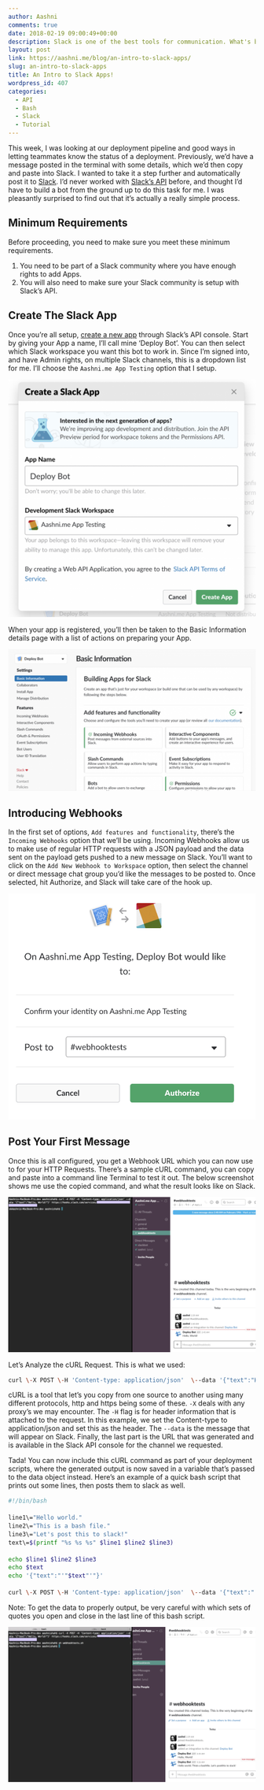 ```yaml
---
author: Aashni
comments: true
date: 2018-02-19 09:00:49+00:00
description: Slack is one of the best tools for communication. What's better is that it's fairly customizable, allowing you to make simple plugins and hacks unique for your company. Here's a guide on how to get started.
layout: post
link: https://aashni.me/blog/an-intro-to-slack-apps/
slug: an-intro-to-slack-apps
title: An Intro to Slack Apps!
wordpress_id: 407
categories:
  - API
  - Bash
  - Slack
  - Tutorial
---
```


This week, I was looking at our deployment pipeline and good ways in letting teammates know the status of a deployment. Previously, we’d have a message posted in the terminal with some details, which we’d then copy and paste into Slack. I wanted to take it a step further and automatically post it to [Slack](https://slack.com/). I’d never worked with [Slack’s API](https://api.slack.com) before, and thought I’d have to build a bot from the ground up to do this task for me. I was pleasantly surprised to find out that it’s actually a really simple process.

## Minimum Requirements

Before proceeding, you need to make sure you meet these minimum requirements.

1. You need to be part of a Slack community where you have enough rights to add Apps.
2. You will also need to make sure your Slack community is setup with Slack’s API.

## Create The Slack App

Once you’re all setup, [create a new app](https://api.slack.com/apps?new_app=1) through Slack’s API console. Start by giving your App a name, I’ll call mine ‘Deploy Bot’. You can then select which Slack workspace you want this bot to work in. Since I’m signed into, and have Admin rights, on multiple Slack channels, this is a dropdown list for me. I’ll choose the `Aashni.me App Testing` option that I setup.

[![](./Screen-Shot-2018-02-18-at-11.29.18-PM.png)](./Screen-Shot-2018-02-18-at-11.29.18-PM.png)

When your app is registered, you’ll then be taken to the Basic Information details page with a list of actions on preparing your App.

[![](./Screen-Shot-2018-02-18-at-11.30.16-PM.png)](./Screen-Shot-2018-02-18-at-11.30.16-PM.png)

## Introducing Webhooks

In the first set of options, `Add features and functionality`, there’s the `Incoming Webhooks` option that we’ll be using. Incoming Webhooks allow us to make use of regular HTTP requests with a JSON payload and the data sent on the payload gets pushed to a new message on Slack. You’ll want to click on the `Add New Webhook to Workspace` option, then select the channel or direct message chat group you’d like the messages to be posted to. Once selected, hit Authorize, and Slack will take care of the hook up.

[![](./Screen-Shot-2018-02-19-at-2.39.33-AM.png)](./Screen-Shot-2018-02-19-at-2.39.33-AM.png)

## Post Your First Message

Once this is all configured, you get a Webhook URL which you can now use to for your HTTP Requests. There’s a sample cURL command, you can copy and paste into a command line Terminal to test it out. The below screenshot shows me use the copied command, and what the result looks like on Slack.

[![](./Screen-Shot-2018-02-19-at-2.45.05-AM.png)](./Screen-Shot-2018-02-19-at-2.45.05-AM.png)

Let’s Analyze the cURL Request. This is what we used:

```bash
curl \-X POST \-H 'Content-type: application/json'  \--data '{"text":"Hello, World!"}'  <Slack  Hook URL: https://hooks.slack.com/\_\_\_\_\_\_\_\_\_\_>
```

cURL is a tool that let’s you copy from one source to another using many different protocols, http and https being some of these. `-X` deals with any proxy’s we may encounter. The `-H` flag is for header information that is attached to the request. In this example, we set the Content-type to application/json and set this as the header. The `--data` is the message that will appear on Slack. Finally, the last part is the URL that was generated and is available in the Slack API console for the channel we requested.

Tada! You can now include this cURL command as part of your deployment scripts, where the generated output is now saved in a variable that’s passed to the data object instead. Here’s an example of a quick bash script that prints out some lines, then posts them to slack as well.

```bash
#!/bin/bash

line1\="Hello world."
line2\="This is a bash file."
line3\="Let's post this to slack!"
text\=$(printf "%s %s %s" $line1 $line2 $line3)

echo $line1 $line2 $line3
echo $text
echo '{"text":"'"$text"'"}'

curl \-X POST \-H 'Content-type: application/json'  \--data '{"text":"'"$text"'"}'  <INSERT SLACK HOOK API URL\>
```

Note: To get the data to properly output, be very careful with which sets of quotes you open and close in the last line of this bash script.

[![](./Screen-Shot-2018-02-19-at-3.27.14-AM.png)](./Screen-Shot-2018-02-19-at-3.27.14-AM.png)
